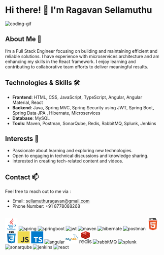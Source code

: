# Hi there! 👋 I'm Ragavan Sellamuthu

<img src="https://github.com/trinhminhtriet/trinhminhtriet/blob/master/images/coding.gif" width="100%" height="400" alt="coding-gif" />

## About Me 🌟

I’m a Full Stack Engineer focusing on building and maintaining efficient and reliable solutions. I have experience with microservices architecture and am enhancing my skills in the React framework. I enjoy learning and contributing to collaborative team efforts to deliver meaningful results.

## Technologies & Skills 🛠️

- **Frontend**: HTML, CSS, JavaScript, TypeScript, Angular, Angular Material, React
- **Backend**: Java, Spring MVC, Spring Security using JWT, Spring Boot, Spring Data JPA , Hibernate, Microservices
- **Database**: MySQL
- **Tools**: Maven, Postman, SonarQube, Redis, RabbitMQ, Splunk, Jenkins

## Interests 🤝

- Passionate about learning and exploring new technologies.
- Open to engaging in technical discussions and knowledge sharing.
- Interested in creating tech-related content and videos.

## Contact 📫
Feel free to reach out to me via :

- Email: sellamuthuragavan@gmail.com
- Phone Number: +91 8778088268

##
<img src="https://raw.githubusercontent.com/devicons/devicon/master/icons/java/java-original.svg" alt="java" width="40" height="40"/> <img src="https://www.vectorlogo.zone/logos/springio/springio-icon.svg" alt="spring" width="40" height="40"/> <img src="https://pbs.twimg.com/profile_images/1235868806079057921/fTL08u_H_400x400.png" alt="springboot" width="40" height="40" /> <img src="https://cdn.worldvectorlogo.com/logos/jwt-3.svg" alt="jwt" width="40" heght="40" /> <img src="https://www.svgrepo.com/show/373829/maven.svg" alt="maven"  width="40" height="40"/> <img src="https://cdn.worldvectorlogo.com/logos/hibernate.svg" alt="hibernate" width="40" height="40" /> <img src="https://www.vectorlogo.zone/logos/getpostman/getpostman-icon.svg" alt="postman" width="40" height="40"/> <img src="https://raw.githubusercontent.com/devicons/devicon/master/icons/html5/html5-original-wordmark.svg" alt="html5" width="40" height="40"/> <img src="https://raw.githubusercontent.com/devicons/devicon/master/icons/css3/css3-original-wordmark.svg" alt="css3" width="40" height="40"/><img src="https://raw.githubusercontent.com/devicons/devicon/master/icons/javascript/javascript-original.svg" alt="javascript" width="40" height="40"/> <img src="https://raw.githubusercontent.com/devicons/devicon/master/icons/typescript/typescript-original.svg" alt="typescript" width="40" height="40"/> <img src="https://angular.io/assets/images/logos/angular/angular.svg" alt="angular" width="40" height="40"/> <img src="https://raw.githubusercontent.com/devicons/devicon/master/icons/mysql/mysql-original-wordmark.svg" alt="mysql" width="40" height="40"/> <img src="https://raw.githubusercontent.com/devicons/devicon/master/icons/redis/redis-original-wordmark.svg" alt="redis" width="40" height="40"/> <img src="https://www.vectorlogo.zone/logos/rabbitmq/rabbitmq-icon.svg" alt="rabbitMQ" width="40" height="40"/> <img src="https://img.icons8.com/?size=512&id=49188&format=png" alt="splunk" width="40" height="40"/><img src="https://cdn.worldvectorlogo.com/logos/sonarqube-1.svg" alt="sonarqube" width="40" height="40"/> <img src="https://www.vectorlogo.zone/logos/jenkins/jenkins-icon.svg" alt="jenkins" width="40" height="40"/>
<img src="https://encrypted-tbn0.gstatic.com/images?q=tbn:ANd9GcSlGmKtrnxElpqw3AExKXPWWBulcwjlvDJa1Q&s" alt="react" width="40" height="40" />





